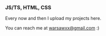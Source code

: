 ### JS/TS, HTML, CSS

Every now and then I upload my projects here.

You can reach me at warsawxx@gmail.com :)
